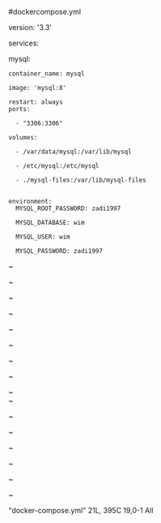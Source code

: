 #dockercompose.yml

version: '3.3'

services:

  mysql:

    container_name: mysql

    image: 'mysql:8'

    restart: always
    ports:

      - "3306:3306"

    volumes:

      - /var/data/mysql:/var/lib/mysql

      - /etc/mysql:/etc/mysql

      - ./mysql-files:/var/lib/mysql-files


    environment:
      MYSQL_ROOT_PASSWORD: zadi1997

      MYSQL_DATABASE: wim

      MYSQL_USER: wim

      MYSQL_PASSWORD: zadi1997




~                                                                                                                                               

~                                                                                                                                               

~                                                                                                                                               

~                                                                                                                                               

~                                                                                                                                               

~                                                                                                                                               

~                                                                                                                                               

~                                                                                                                                               

~                                                                                                                                               
~                                                                                                                                               

~                                                                                                                                               

~                                                                                                                                               

~                                                                                                                                               

~                                                                                                                                               

~                                                                                                                                               

~                                                                                                                                               

"docker-compose.yml" 21L, 395C                                                                                                19,0-1        All

